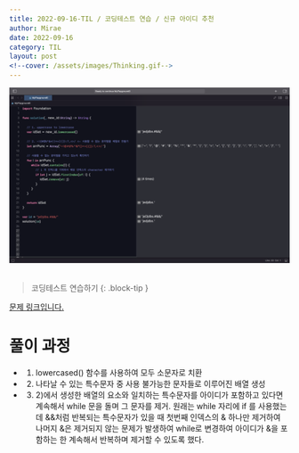 ```yaml
---
title: 2022-09-16-TIL / 코딩테스트 연습 / 신규 아이디 추천
author: Mirae
date: 2022-09-16
category: TIL
layout: post
<!--cover: /assets/images/Thinking.gif-->
---
```


  <center><img src="/assets/images/UserIdGenerator.png" alt="UserIdGenerator.png" width="1000"></center><br>

> 코딩테스트 연습하기
{: .block-tip }

  [문제 링크입니다.](https://school.programmers.co.kr/learn/courses/30/lessons/72410)

# 풀이 과정  
  - 1) lowercased() 함수를 사용하여 모두 소문자로 치환 
  - 2) 나타날 수 있는 특수문자 중 사용 불가능한 문자들로 이루어진 배열 생성 
  - 3) 2)에서 생성한 배열의 요소와 일치하는 특수문자를 아이디가 포함하고 있다면 계속해서 while 문을 돌며 그 문자를 제거. 원래는 while  자리에 if 를 사용했는데 &&처럼 반복되는 특수문자가 있을 때 첫번째 인덱스의 & 하나만 제거하여 나머지 &은 제거되지 않는 문제가 발생하여 while로 변경하여 아이디가 &을 포함하는 한 계속해서 반복하며 제거할 수 있도록 했다. 
  

    
    
 
